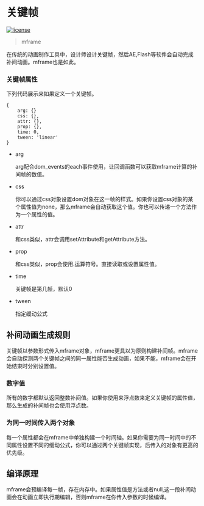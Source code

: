 <!-- 
---
title: 关键帧
date: 2020/3/2 10:00:00
---
-->
# 关键帧

[![license](https://img.shields.io/github/license/momentum-design/momentum-ui.svg?color=blueviolet)](https://github.com/momentum-design/momentum-ui/blob/master/charts/LICENSE)

> mframe

在传统的动画制作工具中，设计师设计关键帧，然后AE,Flash等软件会自动完成补间动画。mframe也是如此。

### 关键帧属性

下列代码展示来如果定义一个关键帧。

```
{
	arg: {}
	css: {},
	attr: {},
	prop: {},
	time: 0,
	tween: 'linear'
}
```

+ arg

    arg配合dom_events的each事件使用，让回调函数可以获取mframe计算的补间帧的数值。

+ css

    你可以通过css对象设置dom对象在这一帧的样式。如果你设置css对象的某个属性值为none，那么mframe会自动获取这个值。你也可以传递一个方法作为一个属性的值。

+ attr

    和css类似，attr会调用setAttribute和getAttribute方法。

+ prop

    和css类似，prop会使用.运算符号。直接读取或设置属性值。

+ time

    关键帧是第几帧，默认0

+ tween

    指定缓动公式

## 补间动画生成规则

关键帧以参数形式传入mframe对象，mframe更具以为原则构建补间帧。mframe会自动探测两个关键帧之间的同一属性能否生成动画，如果不能，mframe会在开始结束时分别设置值。

### 数字值

所有的数字都默认返回整数补间值。如果你使用来浮点数来定义关键帧的属性值，那么生成的补间帧也会使用浮点数。

### 为同一时间传入两个对象

每一个属性都会在mframe中单独构建一个时间轴。如果你需要为同一时间中的不同属性设置不同的缓动公式，你可以通过两个关键帧实现，后传入的对象有更高的优先级。

## 编译原理

mframe会预编译每一帧，存在内存中。如果属性值是方法或者null,这一段补间动画会在动画立即执行期编辑，否则mframe在你传入参数的时候编译。